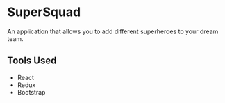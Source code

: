 # SuperSquad

An application that allows you to add different superheroes to your dream team.


## Tools Used

- React
- Redux
- Bootstrap
